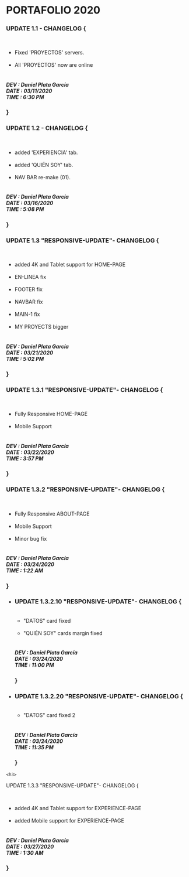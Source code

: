 # PORTAFOLIO 2020

<h3>
  UPDATE 1.1 - CHANGELOG { 
</h3>
  <br>
<ul>
  <li>Fixed 'PROYECTOS' servers.</li><br>
  <li>All 'PROYECTOS' now are online</li><br>
</ul> 
      <h5>
          DEV : Daniel Plata García<br>
          DATE : 03/11/2020<br>
          TIME : 6:30 PM<br>
      </h5>
  <h3>
      }
  </h3>
 
<h3>
  UPDATE 1.2 - CHANGELOG { 
</h3>
  <br>
<ul>
  <li>added 'EXPERIENCIA' tab.</li><br>
  <li>added 'QUIÉN SOY' tab.</li><br>
  <li>NAV BAR re-make (01).</li><br>
</ul> 
      <h5>
          DEV : Daniel Plata García<br>
          DATE : 03/16/2020<br>
          TIME : 5:08 PM<br>
      </h5>
  <h3>
      }
  </h3>
  
  <h3>
  UPDATE 1.3 "RESPONSIVE-UPDATE"- CHANGELOG { 
</h3>
  <br>
<ul>
  <li>added 4K and Tablet support for HOME-PAGE</li><br>
  <li>EN-LINEA fix</li><br>
  <li>FOOTER fix</li><br>
  <li>NAVBAR fix</li><br>
  <li>MAIN-1 fix</li><br>
  <li>MY PROYECTS bigger</li><br>
</ul> 
      <h5>
          DEV : Daniel Plata García<br>
          DATE : 03/21/2020<br>
          TIME : 5:02 PM<br>
      </h5>
  <h3>
      }
  </h3>
 
   <h3>
  UPDATE 1.3.1 "RESPONSIVE-UPDATE"- CHANGELOG { 
</h3>
  <br>
<ul>
  <li>Fully Responsive HOME-PAGE</li><br>
  <li>Mobile Support</li><br>
</ul> 
      <h5>
          DEV : Daniel Plata García<br>
          DATE : 03/22/2020<br>
          TIME : 3:57 PM<br>
      </h5>
  <h3>
      }
  </h3>
          <h3>
  UPDATE 1.3.2 "RESPONSIVE-UPDATE"- CHANGELOG { 
</h3>
  <br>
<ul>
  <li>Fully Responsive ABOUT-PAGE</li><br>
  <li>Mobile Support</li><br>
  <li>Minor bug fix</li><br>
</ul> 
      <h5>
          DEV : Daniel Plata García<br>
          DATE : 03/24/2020<br>
          TIME : 1:22 AM<br>
      </h5>
  <h3>
      }
  </h3>
 
 <ul>
    <li>
 
   <h3>
  UPDATE 1.3.2.10 "RESPONSIVE-UPDATE"- CHANGELOG { 
</h3>
  <br>
<ul>
  <li>"DATOS" card fixed</li><br>
  <li>"QUIÉN SOY" cards margin fixed</li><br>
</ul> 
      <h5>
          DEV : Daniel Plata García<br>
          DATE : 03/24/2020<br>
          TIME : 11:00 PM<br>
      </h5>
  <h3>
      }
  </h3>
  
   <li>
 
   <h3>
  UPDATE 1.3.2.20 "RESPONSIVE-UPDATE"- CHANGELOG { 
</h3>
  <br>
<ul>
  <li>"DATOS" card fixed 2</li><br>
</ul> 
      <h5>
          DEV : Daniel Plata García<br>
          DATE : 03/24/2020<br>
          TIME : 11:35 PM<br>
      </h5>
  <h3>
      }
  </h3>
 
    
  </ul>
  
    <h3>
  UPDATE 1.3.3 "RESPONSIVE-UPDATE"- CHANGELOG { 
</h3>
  <br>
<ul>
  <li>added 4K and Tablet support for EXPERIENCE-PAGE</li><br>
  <li>added Mobile support for EXPERIENCE-PAGE</li><br>
</ul> 
      <h5>
          DEV : Daniel Plata García<br>
          DATE : 03/27/2020<br>
          TIME : 1:30 AM<br>
      </h5>
  <h3>
      }
  </h3>
 
